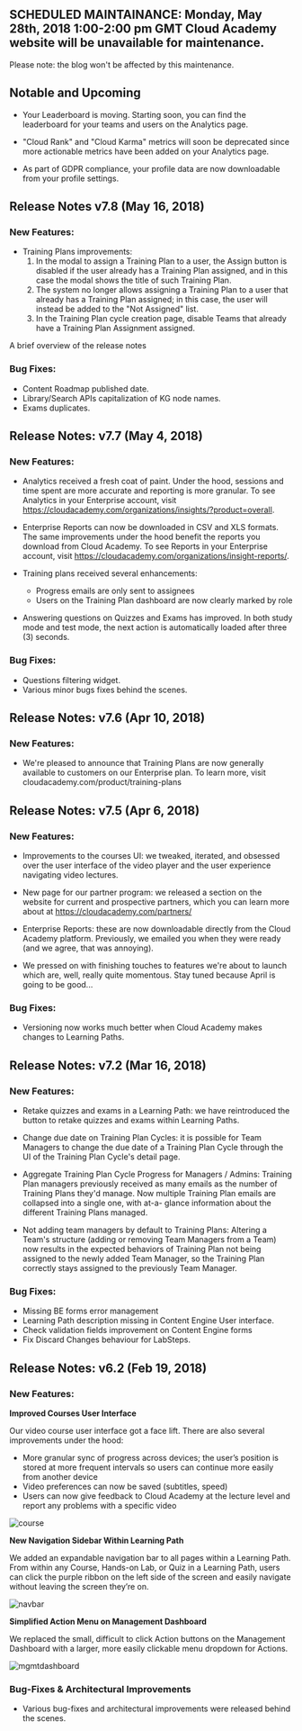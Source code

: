 ## SCHEDULED MAINTAINANCE: Monday, May 28th, 2018 1:00-2:00 pm GMT Cloud Academy website will be unavailable for maintenance.
Please note: the blog won't be affected by this maintenance.

## Notable and Upcoming

- Your Leaderboard is moving. Starting soon, you can find the leaderboard for your teams and users on the Analytics page. 

- "Cloud Rank" and "Cloud Karma" metrics will soon be deprecated since more actionable metrics have been added on your Analytics page.

- As part of GDPR compliance, your profile data are now downloadable from your profile settings.

## Release Notes v7.8 (May 16, 2018)

### New Features:

- Training Plans improvements:
    1. In the modal to assign a Training Plan to a user, the Assign button is disabled if the user already has a Training          Plan assigned, and in this case the modal shows the title of such Training Plan.
    2. The system no longer allows assigning a Training Plan to a user that already has a Training Plan assigned; in this          case, the user will instead be added to the "Not Assigned" list.
    3. In the Training Plan cycle creation page, disable Teams that already have a Training Plan Assignment assigned.

A brief overview of the release notes

### Bug Fixes:
- Content Roadmap published date.
- Library/Search APIs capitalization of KG node names.
- Exams duplicates.



## Release Notes: v7.7 (May 4, 2018)

### New Features:

- Analytics received a fresh coat of paint. Under the hood, sessions and time spent are more accurate and reporting is more granular. To see Analytics in your Enterprise account, visit https://cloudacademy.com/organizations/insights/?product=overall.

- Enterprise Reports can now be downloaded in CSV and XLS formats. The same improvements under the hood benefit the reports you download from Cloud Academy. To see Reports in your Enterprise account, visit https://cloudacademy.com/organizations/insight-reports/.

- Training plans received several enhancements:
    -  Progress emails are only sent to assignees
    - Users on the Training Plan dashboard are now clearly marked by role

- Answering questions on Quizzes and Exams has improved. In both study mode and test mode, the next action is automatically loaded after three (3) seconds.

### Bug Fixes:

- Questions filtering widget.
- Various minor bugs fixes behind the scenes.



## Release Notes: v7.6 (Apr 10, 2018)

### New Features:

- We're pleased to announce that Training Plans are now generally available to customers on our Enterprise plan. To learn more, visit cloudacademy.com/product/training-plans

## Release Notes: v7.5 (Apr 6, 2018)

### New Features:

- Improvements to the courses UI: we tweaked, iterated, and obsessed over the user interface of the video player and the user experience navigating video lectures.

- New page for our partner program: we released a section on the website for current and prospective partners, which you can learn more about at https://cloudacademy.com/partners/

- Enterprise Reports: these are now downloadable directly from the Cloud Academy platform. Previously, we emailed you when they were ready (and we agree, that was annoying).

- We pressed on with finishing touches to features we're about to launch which are, well, really quite momentous. Stay tuned because April is going to be good...

### Bug Fixes:

- Versioning now works much better when Cloud Academy makes changes to Learning Paths.



## Release Notes: v7.2 (Mar 16, 2018)

### New Features:
- Retake quizzes and exams in a Learning Path: we have reintroduced the button to retake quizzes and exams within Learning       Paths.

- Change due date on Training Plan Cycles: it is possible for Team Managers to change the due date of a Training Plan Cycle     through the UI of the Training Plan Cycle's   detail page.
  
- Aggregate Training Plan Cycle Progress for Managers / Admins: Training Plan managers previously received as many emails as     the number of Training Plans they'd manage. Now multiple Training Plan emails are collapsed into a single one, with at-a-     glance information about the different Training Plans managed.

- Not adding team managers by default to Training Plans: Altering a Team's structure (adding or removing Team Managers from a   Team) now results in the expected behaviors of Training Plan not being assigned to the newly added Team Manager, so the       Training Plan correctly stays assigned to the previously Team Manager.

### Bug Fixes:

- Missing BE forms error management
- Learning Path description missing in Content Engine User interface.
- Check validation fields improvement on Content Engine forms
- Fix Discard Changes behaviour for LabSteps.


[comment]: # (The changes for v6.2)
## Release Notes: v6.2 (Feb 19, 2018)

### New Features:

**Improved Courses User Interface**

Our video course user interface got a face lift. There are also several improvements under the hood:

- More granular sync of progress across devices; the user’s position is stored at more frequent intervals so users can continue more easily from another device
- Video preferences can now be saved (subtitles, speed)
- Users can now give feedback to Cloud Academy at the lecture level and report any problems with a specific video

![course](https://raw.githubusercontent.com/cloudacademy/changelog/master/docs/images/2018-02-19-coursesUI.png "Courses")

**New Navigation Sidebar Within Learning Path**

We added an expandable navigation bar to all pages within a Learning Path. From within any Course, Hands-on Lab, or Quiz in a Learning Path, users can click the purple ribbon on the left side of the screen and easily navigate without leaving the screen they’re on.

![navbar](https://raw.githubusercontent.com/cloudacademy/changelog/master/docs/images/2018-02-19-learning-path-sidebar.png "Navigation Bar")

**Simplified Action Menu on Management Dashboard**

We replaced the small, difficult to click Action buttons on the Management Dashboard with a larger, more easily clickable menu dropdown for Actions.

![mgmtdashboard](https://raw.githubusercontent.com/cloudacademy/changelog/master/docs/images/2018-02-19-managementdashboard.png "Management Dashboard")


### Bug-Fixes & Architectural Improvements

- Various bug-fixes and architectural improvements were released behind the scenes.

